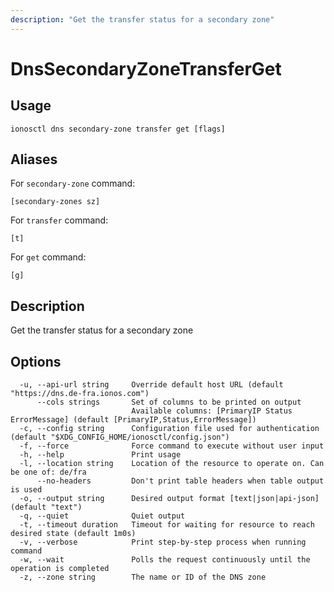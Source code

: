 ```yaml
---
description: "Get the transfer status for a secondary zone"
---
```


# DnsSecondaryZoneTransferGet

## Usage

```text
ionosctl dns secondary-zone transfer get [flags]
```

## Aliases

For `secondary-zone` command:

```text
[secondary-zones sz]
```

For `transfer` command:

```text
[t]
```

For `get` command:

```text
[g]
```

## Description

Get the transfer status for a secondary zone

## Options

```text
  -u, --api-url string     Override default host URL (default "https://dns.de-fra.ionos.com")
      --cols strings       Set of columns to be printed on output 
                           Available columns: [PrimaryIP Status ErrorMessage] (default [PrimaryIP,Status,ErrorMessage])
  -c, --config string      Configuration file used for authentication (default "$XDG_CONFIG_HOME/ionosctl/config.json")
  -f, --force              Force command to execute without user input
  -h, --help               Print usage
  -l, --location string    Location of the resource to operate on. Can be one of: de/fra
      --no-headers         Don't print table headers when table output is used
  -o, --output string      Desired output format [text|json|api-json] (default "text")
  -q, --quiet              Quiet output
  -t, --timeout duration   Timeout for waiting for resource to reach desired state (default 1m0s)
  -v, --verbose            Print step-by-step process when running command
  -w, --wait               Polls the request continuously until the operation is completed
  -z, --zone string        The name or ID of the DNS zone
```


